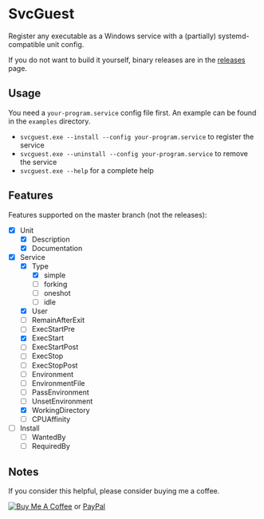 # SvcGuest

Register any executable as a Windows service with a (partially) systemd-compatible unit config.

If you do not want to build it yourself, binary releases are in the [releases](https://github.com/Jamesits/SvcGuest/releases) page.

## Usage

You need a `your-program.service` config file first. An example can be found in the `examples` directory.

* `svcguest.exe --install --config your-program.service` to register the service
* `svcguest.exe --uninstall --config your-program.service` to remove the service
* `svcguest.exe --help` for a complete help

## Features

Features supported on the master branch (not the releases):

* [x] Unit
    * [x] Description
    * [x] Documentation
* [x] Service
    * [x] Type
        * [x] simple
        * [ ] forking
        * [ ] oneshot
        * [ ] idle
    * [x] User
    * [ ] RemainAfterExit
    * [ ] ExecStartPre
    * [x] ExecStart
    * [ ] ExecStartPost
    * [ ] ExecStop
    * [ ] ExecStopPost
    * [ ] Environment
    * [ ] EnvironmentFile
    * [ ] PassEnvironment
    * [ ] UnsetEnvironment
    * [x] WorkingDirectory
    * [ ] CPUAffinity
* [ ] Install
    * [ ] WantedBy
    * [ ] RequiredBy

## Notes

If you consider this helpful, please consider buying me a coffee.

[![Buy Me A Coffee](https://www.buymeacoffee.com/assets/img/custom_images/black_img.png)](https://www.buymeacoffee.com/Jamesits) or [PayPal](https://paypal.me/Jamesits)
